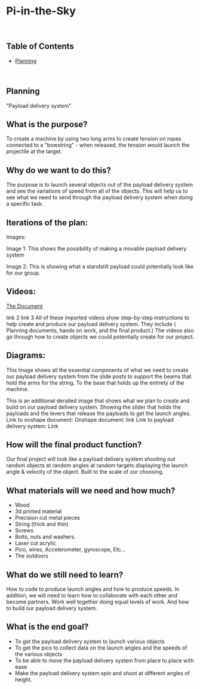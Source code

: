 # Pi-in-the-Sky

&nbsp;

## Table of Contents
* [Planning](#planning)

&nbsp;
## Planning
"Payload delivery system"

## What is the purpose? 
To create a machine by using two long arms to create tension on ropes connected to a "bowstring" - when released, the tension would launch the projectile at the target.

## Why do we want to do this? 
The purpose is to launch several objects out of the payload delivery system and see the variations of speed from all of the objects. This will help us to see what we need to send through the payload delivery system when doing a specific task. 

## Iterations of the plan: 
Images: 

Image 1: 
This shows the possibility of making a movable payload delivery 
system 

Image 2:
This is showing what a standstill payload could potentially look like for our group. 




## Videos: 
[The Document](https://cvilleschools.onshape.com/documents/10d04d2debd7d212193e0f8b/w/5f46309fe2128ba9bdd94b0e/e/6d990296233ee75fd945af9d)

link 2
link 3 
All of these imported videos show step-by-step instructions to help create and produce our payload delivery system. They include ( Planning documents, hands on work, and the final product.) 
The videos also go through how to create objects we could potentially create for our project. 
## Diagrams: 

This image shows all the essential components of what we need to create our payload delivery system from the slide posts to support the beams that hold the arms for the string. To the base that holds up the entirety of the machine.

This is an additional derailed image that shows what we plan to create and build on our payload delivery system. Showing the slider that holds the payloads and the levers that release the payloads to get the launch angles.
Link to onshape document: 
Onshape document: link 
Link to payload delivery system: Link

## How will the final product function? 
Our final project will look like a payload delivery system shooting out random objects at random angles at random targets displaying the launch angle & velocity of the object. Built to the scale of our choosing. 

## What materials will we need and how much?  
* Wood 
* 3d printed material 
* Precision cut metal pieces 
* String (thick and thin) 
* Screws 
* Bolts, nuts and washers. 
* Laser cut acrylic 
* Pico, wires, Accelerometer, gyroscope, Etc…
* The outdoors 

## What do we still need to learn?
How to code to produce launch angles and how to produce speeds. In addition, we will need to learn how to collaborate with each other and become partners. Work well together doing equal levels of work. And how to build our payload delivery system. 


## What is the end goal?
* To get the payload delivery system to launch various objects 
* To get the pico to collect data on the launch angles and the speeds of the various objects
* To be able to move the payload delivery system from place to place with ease
* Make the payload delivery system spin and shoot at different angles of height. 



